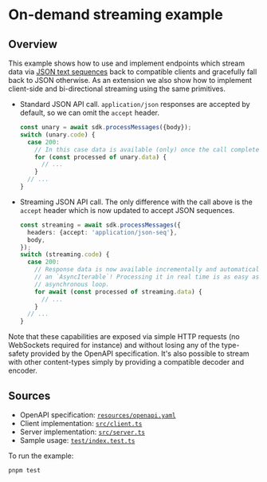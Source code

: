 # On-demand streaming example

## Overview

This example shows how to use and implement endpoints which stream data via
[JSON text sequences][json-seq] back to compatible clients and gracefully fall
back to JSON otherwise. As an extension we also show how to implement
client-side and bi-directional streaming using the same primitives.

+ Standard JSON API call. `application/json` responses are accepted by default,
  so we can omit the `accept` header.

  ```typescript
  const unary = await sdk.processMessages({body});
  switch (unary.code) {
    case 200:
      // In this case data is available (only) once the call completes.
      for (const processed of unary.data) {
        // ...
      }
    // ...
  }
  ```

+ Streaming JSON API call. The only difference with the call above is the
  `accept` header which is now updated to accept JSON sequences.

  ```typescript
  const streaming = await sdk.processMessages({
    headers: {accept: 'application/json-seq'},
    body,
  });
  switch (streaming.code) {
    case 200:
      // Response data is now available incrementally and automatically typed as
      // an `AsyncIterable`! Processing it in real time is as easy as using an
      // asynchronous loop.
      for await (const processed of streaming.data) {
        // ...
      }
    // ...
  }
  ```

Note that these capabilities are exposed via simple HTTP requests (no WebSockets
required for instance) and without losing any of the type-safety provided by the
OpenAPI specification. It's also possible to stream with other content-types
simply by providing a compatible decoder and encoder.


## Sources

+ OpenAPI specification: [`resources/openapi.yaml`](resources/openapi.yaml)
+ Client implementation: [`src/client.ts`](src/client.ts)
+ Server implementation: [`src/server.ts`](src/server.ts)
+ Sample usage: [`test/index.test.ts`](test/index.test.ts)

To run the example:

```sh
pnpm test
```


[json-seq]: https://datatracker.ietf.org/doc/html/rfc7464
